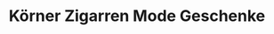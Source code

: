 ---
title: "Körner Zigarren Mode Geschenke"
url: /plochingen/koerner-zigarren-mode-geschenke/
shop: Tabak
---